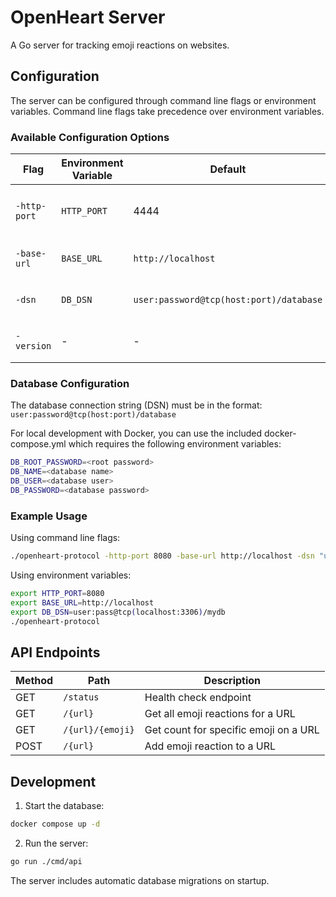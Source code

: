 # OpenHeart Server

A Go server for tracking emoji reactions on websites.

## Configuration

The server can be configured through command line flags or environment variables. Command line flags take precedence over environment variables.

### Available Configuration Options

| Flag | Environment Variable | Default | Description |
|------|---------------------|---------|-------------|
| `-http-port` | `HTTP_PORT` | 4444 | Port number for the HTTP server |
| `-base-url` | `BASE_URL` | `http://localhost` | Base URL for the server |
| `-dsn` | `DB_DSN` | `user:password@tcp(host:port)/database` | Database connection string |
| `-version` | - | - | Display version and exit |

### Database Configuration

The database connection string (DSN) must be in the format: `user:password@tcp(host:port)/database`

For local development with Docker, you can use the included docker-compose.yml which requires the following environment variables:

```bash
DB_ROOT_PASSWORD=<root password>
DB_NAME=<database name>
DB_USER=<database user>
DB_PASSWORD=<database password>
```

### Example Usage

Using command line flags:
```bash
./openheart-protocol -http-port 8080 -base-url http://localhost -dsn "user:pass@tcp(localhost:3306)/mydb"
```

Using environment variables:
```bash
export HTTP_PORT=8080
export BASE_URL=http://localhost
export DB_DSN=user:pass@tcp(localhost:3306)/mydb
./openheart-protocol
```

## API Endpoints

| Method | Path | Description |
|--------|------|-------------|
| GET | `/status` | Health check endpoint |
| GET | `/{url}` | Get all emoji reactions for a URL |
| GET | `/{url}/{emoji}` | Get count for specific emoji on a URL |
| POST | `/{url}` | Add emoji reaction to a URL |

## Development

1. Start the database:
```bash
docker compose up -d
```

2. Run the server:
```bash
go run ./cmd/api
```

The server includes automatic database migrations on startup.